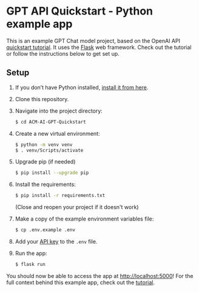 # GPT API Quickstart - Python example app

This is an example GPT Chat model project, based on the OpenAI API [quickstart tutorial](https://beta.openai.com/docs/quickstart). It uses the [Flask](https://flask.palletsprojects.com/en/2.0.x/) web framework. Check out the tutorial or follow the instructions below to get set up.

## Setup

1. If you don’t have Python installed, [install it from here](https://www.python.org/downloads/).

2. Clone this repository.

3. Navigate into the project directory:

   ```bash
   $ cd ACM-AI-GPT-Quickstart
   ```

4. Create a new virtual environment:

   ```bash
   $ python -m venv venv
   $ . venv/Scripts/activate
   ```
5. Upgrade pip (if needed)

   ```bash
   $ pip install --upgrade pip
   ```
   
6. Install the requirements:

   ```bash
   $ pip install -r requirements.txt
   ```
   (Close and reopen your project if it doesn't work)
   
7. Make a copy of the example environment variables file:

   ```bash
   $ cp .env.example .env
   ```
   
8. Add your [API key](https://beta.openai.com/account/api-keys) to the `.env` file.

9. Run the app:

   ```bash
   $ flask run
   ```

You should now be able to access the app at [http://localhost:5000](http://localhost:5000)! For the full context behind this example app, check out the [tutorial](https://beta.openai.com/docs/quickstart).
